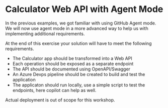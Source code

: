 
# Calculator Web API with Agent Mode
In the previous examples, we got familiar with using GitHub Agent mode. We will now use agent mode in a more advanced way to help us with implementing additional requirements.

At the end of this exercise your solution will have to meet the following requirements.
- The Calculator app should be transformed into a Web API
- Each operation should be exposed as a separate endpoint
- The API should be documented using OpenAPI/Swagger
- An Azure Devps pipeline should be created to build and test the application
- The applicaton should run locally, use a simple script to test the endpoints, here copilot can help as well. 

Actual deployment is out of scope for this workshop.